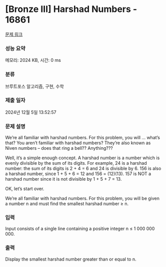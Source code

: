 # [Bronze III] Harshad Numbers - 16861 

[문제 링크](https://www.acmicpc.net/problem/16861) 

### 성능 요약

메모리: 2024 KB, 시간: 0 ms

### 분류

브루트포스 알고리즘, 구현, 수학

### 제출 일자

2024년 12월 5일 13:52:57

### 문제 설명

<p>We’re all familiar with harshad numbers. For this problem, you will ... what’s that? You aren’t familiar with harshad numbers? They’re also known as Niven numbers – does that ring a bell?? Anything???</p>

<p>Well, it’s a simple enough concept. A harshad number is a number which is evenly divisible by the sum of its digits. For example, 24 is a harshad number: the sum of its digits is 2 + 4 = 6 and 24 is divisible by 6. 156 is also a harshad number, since 1 + 5 + 6 = 12 and 156 = (12)(13). 157 is NOT a harshad number since it is not divisible by 1 + 5 + 7 = 13.</p>

<p>OK, let’s start over.</p>

<p>We’re all familiar with harshad numbers. For this problem, you will be given a number n and must find the smallest harshad number ≥ n.</p>

### 입력 

 <p>Input consists of a single line containing a positive integer n ≤ 1 000 000 000.</p>

### 출력 

 <p>Display the smallest harshad number greater than or equal to n.</p>

